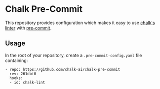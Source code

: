 # Chalk Pre-Commit

This repository provides configuration which makes it easy to use [chalk's linter](https://github.com/chalk-ai/cli) with [pre-commit](https://pre-commit.com/).

## Usage

In the root of your repository, create a `.pre-commit-config.yaml` file containing:

```
- repo: https://github.com/chalk-ai/chalk-pre-commit
  rev: 261dbf0
  hooks:
  - id: chalk-lint
```
